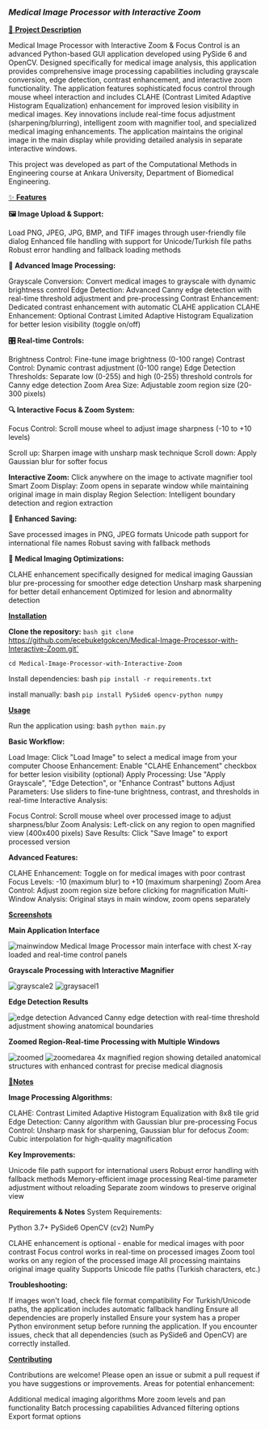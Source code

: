 ### _**Medical Image Processor with Interactive Zoom**_


[🧠 **Project Description**](url)

Medical Image Processor with Interactive Zoom & Focus Control is an advanced Python-based GUI application developed using PySide 6 and OpenCV. Designed specifically for medical image analysis, this application provides comprehensive image processing capabilities including grayscale conversion, edge detection, contrast enhancement, and interactive zoom functionality. The application features sophisticated focus control through mouse wheel interaction and includes CLAHE (Contrast Limited Adaptive Histogram Equalization) enhancement for improved lesion visibility in medical images.
Key innovations include real-time focus adjustment (sharpening/blurring), intelligent zoom with magnifier tool, and specialized medical imaging enhancements. The application maintains the original image in the main display while providing detailed analysis in separate interactive windows.

This project was developed as part of the Computational Methods in Engineering course at Ankara University, Department of Biomedical Engineering.

[✨ **Features**](url)

**🖼️ Image Upload & Support:**

Load PNG, JPEG, JPG, BMP, and TIFF images through user-friendly file dialog
Enhanced file handling with support for Unicode/Turkish file paths
Robust error handling and fallback loading methods

**🔄 Advanced Image Processing:**

Grayscale Conversion: Convert medical images to grayscale with dynamic brightness control
Edge Detection: Advanced Canny edge detection with real-time threshold adjustment and pre-processing
Contrast Enhancement: Dedicated contrast enhancement with automatic CLAHE application
CLAHE Enhancement: Optional Contrast Limited Adaptive Histogram Equalization for better lesion visibility (toggle on/off)

**🎛️ Real-time Controls:**

Brightness Control: Fine-tune image brightness (0-100 range)
Contrast Control: Dynamic contrast adjustment (0-100 range)
Edge Detection Thresholds: Separate low (0-255) and high (0-255) threshold controls for Canny edge detection
Zoom Area Size: Adjustable zoom region size (20-300 pixels)

**🔍 Interactive Focus & Zoom System:**

Focus Control: Scroll mouse wheel to adjust image sharpness (-10 to +10 levels)

Scroll up: Sharpen image with unsharp mask technique
Scroll down: Apply Gaussian blur for softer focus


**Interactive Zoom:** Click anywhere on the image to activate magnifier tool
Smart Zoom Display: Zoom opens in separate window while maintaining original image in main display
Region Selection: Intelligent boundary detection and region extraction

**💾 Enhanced Saving:**

Save processed images in PNG, JPEG formats
Unicode path support for international file names
Robust saving with fallback methods

**🎯 Medical Imaging Optimizations:**

CLAHE enhancement specifically designed for medical imaging
Gaussian blur pre-processing for smoother edge detection
Unsharp mask sharpening for better detail enhancement
Optimized for lesion and abnormality detection


[**Installation**](url)

**Clone the repository:**
`bash git clone `https://github.com/ecebuketgokcen/Medical-Image-Processor-with-Interactive-Zoom.git`

`cd Medical-Image-Processor-with-Interactive-Zoom`

Install dependencies: bash `pip install -r requirements.txt `

install manually: bash `pip install PySide6 opencv-python numpy`

[**Usage**](url)

Run the application using: bash `python main.py`

**Basic Workflow:**

Load Image: Click "Load Image" to select a medical image from your computer
Choose Enhancement: Enable "CLAHE Enhancement" checkbox for better lesion visibility (optional)
Apply Processing: Use "Apply Grayscale", "Edge Detection", or "Enhance Contrast" buttons
Adjust Parameters: Use sliders to fine-tune brightness, contrast, and thresholds in real-time
Interactive Analysis:

   Focus Control: Scroll mouse wheel over processed image to adjust sharpness/blur
   Zoom Analysis: Left-click on any region to open magnified view (400x400 pixels)
Save Results: Click "Save Image" to export processed version

**Advanced Features:**

CLAHE Enhancement: Toggle on for medical images with poor contrast
Focus Levels: -10 (maximum blur) to +10 (maximum sharpening)
Zoom Area Control: Adjust zoom region size before clicking for magnification
Multi-Window Analysis: Original stays in main window, zoom opens separately



[**Screenshots**](url)

**Main Application Interface**

![mainwindow](https://github.com/user-attachments/assets/34e40f92-1813-4b3a-92d7-ea5f74b6e044)
Medical Image Processor main interface with chest X-ray loaded and real-time control panels



**Grayscale Processing with Interactive Magnifier** 

![grayscale2](https://github.com/user-attachments/assets/15905775-bf3f-4a78-b6f1-bc39b1cf3d52)
![graysacel1](https://github.com/user-attachments/assets/c5cd9190-4bca-4cbc-92b3-169e3d8368ec)



**Edge Detection Results**

![edge detection](https://github.com/user-attachments/assets/bd5523e2-5b0b-4c5c-82df-b23153c62f63)
Advanced Canny edge detection with real-time threshold adjustment showing anatomical boundaries


**Zoomed Region-Real-time Processing with Multiple Windows**

![zoomed](https://github.com/user-attachments/assets/6fa96bce-181b-4820-be61-664e493e03d1)
![zoomedarea](https://github.com/user-attachments/assets/8170dd2a-3ae5-4c57-82b2-cdf39df8853b)
4x magnified region showing detailed anatomical structures with enhanced contrast for precise medical diagnosis



[📝**Notes**](url)

**Image Processing Algorithms:**

CLAHE: Contrast Limited Adaptive Histogram Equalization with 8x8 tile grid
Edge Detection: Canny algorithm with Gaussian blur pre-processing
Focus Control: Unsharp mask for sharpening, Gaussian blur for defocus
Zoom: Cubic interpolation for high-quality magnification

**Key Improvements:**

Unicode file path support for international users
Robust error handling with fallback methods
Memory-efficient image processing
Real-time parameter adjustment without reloading
Separate zoom windows to preserve original view

**Requirements & Notes**
System Requirements:

Python 3.7+
PySide6
OpenCV (cv2)
NumPy

CLAHE enhancement is optional - enable for medical images with poor contrast
Focus control works in real-time on processed images
Zoom tool works on any region of the processed image
All processing maintains original image quality
Supports Unicode file paths (Turkish characters, etc.)

**Troubleshooting:**

If images won't load, check file format compatibility
For Turkish/Unicode paths, the application includes automatic fallback handling
Ensure all dependencies are properly installed
Ensure your system has a proper Python environment setup before running the application. If you encounter issues, check that all dependencies (such as PySide6 and OpenCV) are correctly installed.



[**Contributing**](url)

Contributions are welcome! Please open an issue or submit a pull request if you have suggestions or improvements. Areas for potential enhancement:

Additional medical imaging algorithms
More zoom levels and pan functionality
Batch processing capabilities
Advanced filtering options
Export format options

